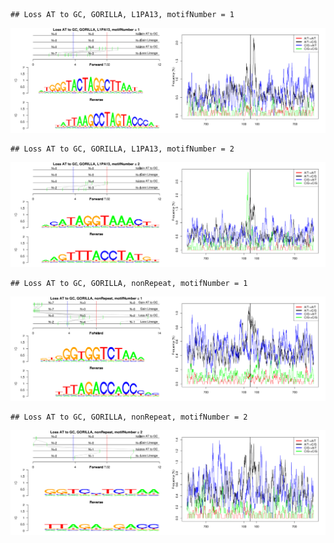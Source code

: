 

```
## Loss AT to GC, GORILLA, L1PA13, motifNumber = 1
```

![plot of chunk motifPValues](figure/motifPValues-1.png) 

```
## Loss AT to GC, GORILLA, L1PA13, motifNumber = 2
```

![plot of chunk motifPValues](figure/motifPValues-2.png) 

```
## Loss AT to GC, GORILLA, nonRepeat, motifNumber = 1
```

![plot of chunk motifPValues](figure/motifPValues-3.png) 

```
## Loss AT to GC, GORILLA, nonRepeat, motifNumber = 2
```

![plot of chunk motifPValues](figure/motifPValues-4.png) 
  
